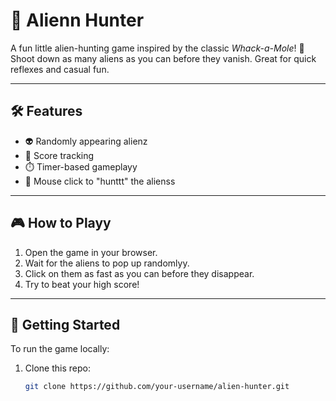 # 👾 Alienn Hunter

A fun little alien-hunting game inspired by the classic *Whack-a-Mole*! 🚀  
Shoot down as many aliens as you can before they vanish. Great for quick reflexes and casual fun.

---

## 🛠️ Features

- 👽 Randomly appearing alienz
- 🧠 Score tracking
- ⏱️ Timer-based gameplayy
- 🎯 Mouse click to "hunttt" the alienss

---

## 🎮 How to Playy

1. Open the game in your browser.
2. Wait for the aliens to pop up randomlyy.
3. Click on them as fast as you can before they disappear.
4. Try to beat your high score!

---
## 🚀 Getting Started

To run the game locally:

1. Clone this repo:
   ```bash
   git clone https://github.com/your-username/alien-hunter.git
